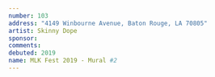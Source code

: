 ```yaml
---
number: 103
address: "4149 Winbourne Avenue, Baton Rouge, LA 70805"
artist: Skinny Dope
sponsor: 
comments: 
debuted: 2019
name: MLK Fest 2019 - Mural #2
---
```

